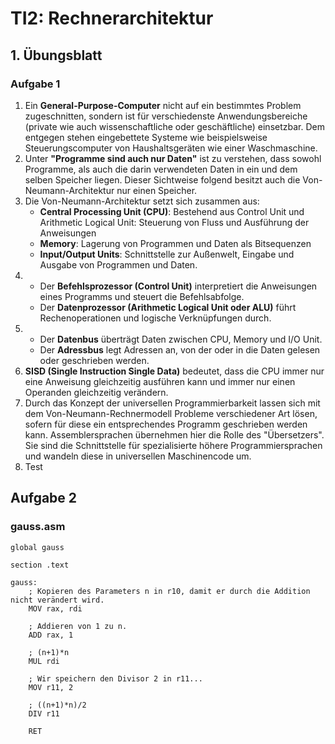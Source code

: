 # TI2: Rechnerarchitektur

## 1. Übungsblatt

### Aufgabe 1

1. Ein **General-Purpose-Computer** nicht auf ein bestimmtes Problem zugeschnitten, sondern ist für verschiedenste Anwendungsbereiche (private wie auch wissenschaftliche oder geschäftliche) einsetzbar. Dem entgegen stehen eingebettete Systeme wie beispielsweise Steuerungscomputer von Haushaltsgeräten wie einer Waschmaschine.
2. Unter **"Programme sind auch nur Daten"** ist zu verstehen, dass sowohl Programme, als auch die darin verwendeten Daten in ein und dem selben Speicher liegen. Dieser Sichtweise folgend besitzt auch die Von-Neumann-Architektur nur einen Speicher.
3. Die Von-Neumann-Architektur setzt sich zusammen aus:
   - **Central Processing Unit (CPU)**: Bestehend aus Control Unit und Arithmetic Logical Unit: Steuerung von Fluss und Ausführung der Anweisungen
   - **Memory**: Lagerung von Programmen und Daten als Bitsequenzen
   - **Input/Output Units**: Schnittstelle zur Außenwelt, Eingabe und Ausgabe von Programmen und Daten.
4. - Der **Befehlsprozessor (Control Unit)** interpretiert die Anweisungen eines Programms und steuert die Befehlsabfolge.
   - Der **Datenprozessor (Arithmetic Logical Unit oder ALU)** führt Rechenoperationen und logische Verknüpfungen durch.
5. - Der **Datenbus** überträgt Daten zwischen CPU, Memory und I/O Unit.
   - Der **Adressbus** legt Adressen an, von der oder in die Daten gelesen oder geschrieben werden.
6. **SISD (Single Instruction Single Data)** bedeutet, dass die CPU immer nur eine Anweisung gleichzeitig ausführen kann und immer nur einen Operanden gleichzeitig verändern.
7. Durch das Konzept der universellen Programmierbarkeit lassen sich mit dem Von-Neumann-Rechnermodell Probleme verschiedener Art lösen, sofern für diese ein entsprechendes Programm geschrieben werden kann. Assemblersprachen übernehmen hier die Rolle des "Übersetzers". Sie sind die Schnittstelle für spezialisierte höhere Programmiersprachen und wandeln diese in universellen Maschinencode um.
8. Test

## Aufgabe 2

### gauss.asm

```assembly
global gauss

section .text

gauss:
	; Kopieren des Parameters n in r10, damit er durch die Addition nicht verändert wird.
	MOV rax, rdi

	; Addieren von 1 zu n.
	ADD rax, 1

	; (n+1)*n
	MUL rdi

	; Wir speichern den Divisor 2 in r11...
	MOV r11, 2

	; ((n+1)*n)/2
	DIV r11
	
	RET
```

